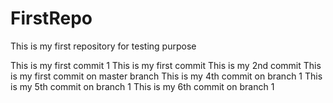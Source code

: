 # FirstRepo
This is my first repository for testing purpose  

This is my first commit 1
This is my first commit
This is my 2nd commit
This is my first commit on master branch
This is my 4th commit on branch 1
This is my 5th commit on branch 1
This is my 6th commit on branch 1
